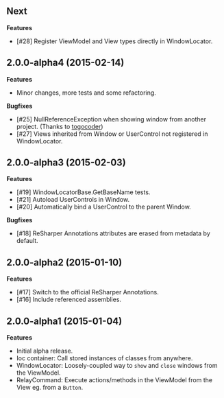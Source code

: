 ## Next

**Features**

- [#28] Register ViewModel and View types directly in WindowLocator.

## 2.0.0-alpha4 (2015-02-14)

**Features**

- Minor changes, more tests and some refactoring.

**Bugfixes**

- [#25] NullReferenceException when showing window from another project. (Thanks to [togocoder][togocoder])
- [#27] Views inherited from Window or UserControl not registered in WindowLocator.

## 2.0.0-alpha3 (2015-02-03)

**Features**

- [#19] WindowLocatorBase.GetBaseName tests.
- [#21] Autoload UserControls in Window.
- [#20] Automatically bind a UserControl to the parent Window.

**Bugfixes**

- [#18] ReSharper Annotations attributes are erased from metadata by default.

## 2.0.0-alpha2 (2015-01-10)

**Features**

- [#17] Switch to the official ReSharper Annotations.
- [#16] Include referenced assemblies.

## 2.0.0-alpha1 (2015-01-04)

**Features**

- Initial alpha release.
- Ioc container: Call stored instances of classes from anywhere.
- WindowLocator: Loosely-coupled way to `show` and `close` windows from the ViewModel.
- RelayCommand: Execute actions/methods in the ViewModel from the View eg. from a `Button`.

[togocoder]: https://github.com/togocoder
